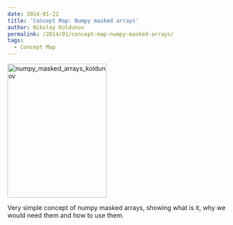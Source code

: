 ```yaml
---
date: 2014-01-22
title: 'Concept Map: Numpy masked arrays'
author: Nikolay Koldunov
permalink: /2014/01/concept-map-numpy-masked-arrays/
tags:
  - Concept Map
---
```

[<img class="alignnone size-medium wp-image-5627" alt="numpy_masked_arrays_koldunov" src="http://teaching.software-carpentry.org/wp-content/uploads/2014/01/numpy_masked_arrays_koldunov-222x300.jpg" width="222" height="300" />][1]

Very simple concept of numpy masked arrays, showing what is it, why we would need them and how to use them.

 [1]: http://teaching.software-carpentry.org/wp-content/uploads/2014/01/numpy_masked_arrays_koldunov.jpg
